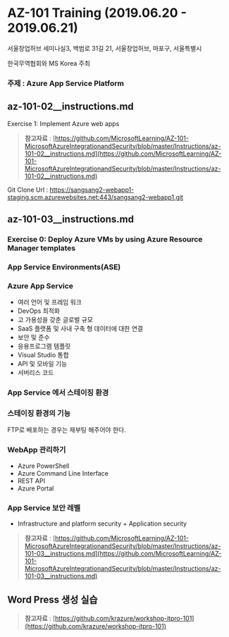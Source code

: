 # AZ-101 Training (2019.06.20 - 2019.06.21)

서울창업허브 세미나실3, 백범로 31길 21, 서울창업허브, 마포구, 서울특별시

한국무역협회와 MS Korea 주최

### 주제 : Azure App Service Platform

## az-101-02__instructions.md

Exercise 1: Implement Azure web apps

> **참고자료** : [https://github.com/MicrosoftLearning/AZ-101-MicrosoftAzureIntegrationandSecurity/blob/master/Instructions/az-101-02__instructions.md](https://github.com/MicrosoftLearning/AZ-101-MicrosoftAzureIntegrationandSecurity/blob/master/Instructions/az-101-02__instructions.md)

Git Clone Url : https://sangsang2-webapp1-staging.scm.azurewebsites.net:443/sangsang2-webapp1.git

## az-101-03__instructions.md

### Exercise 0: Deploy Azure VMs by using Azure Resource Manager templates

### App Service Environments(ASE) 

### Azure App Service
- 여러 언어 및 프레임 워크
- DevOps 최적화
- 고 가용성을 갖춘 글로벌 규모
- SaaS 플랫폼 및 사내 구축 형 데이터에 대한 연결
- 보안 및 준수
- 응용프로그램 템플릿
- Visual Studio 통합
- API 및 모바일 기능
- 서버리스 코드

### App Service 에서 스테이징 환경

### 스테이징 환경의 기능

FTP로 배포하는 경우는 재부팅 해주어야 한다.

### WebApp 관리하기
- Azure PowerShell
- Azure Command Line Interface
- REST API
- Azure Portal

### App Service 보안 레벨
- Infrastructure and platform security + Application security

> **참고자료** : [https://github.com/MicrosoftLearning/AZ-101-MicrosoftAzureIntegrationandSecurity/blob/master/Instructions/az-101-03__instructions.md](https://github.com/MicrosoftLearning/AZ-101-MicrosoftAzureIntegrationandSecurity/blob/master/Instructions/az-101-03__instructions.md)

## Word Press 생성 실습

> **참고자료** : [https://github.com/krazure/workshop-itpro-101](https://github.com/krazure/workshop-itpro-101)
